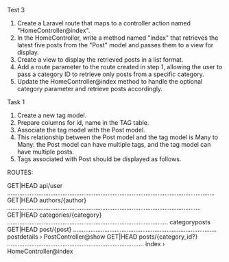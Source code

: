 
Test 3
1. Create a Laravel route that maps to a controller action named "HomeController@index".
2. In the HomeController, write a method named "index" that retrieves the latest five posts from the "Post" model and passes them to a view for display.
3. Create a view to display the retrieved posts in a list format.
4. Add a route parameter to the route created in step 1, allowing the user to pass a category ID to retrieve only posts from a specific category.
5. Update the HomeController@index method to handle the optional category parameter and retrieve posts accordingly.




Task 1
1. Create a new tag model.
2. Prepare columns for id, name in the TAG table.
3. Associate the tag model with the Post model.
4. This relationship between the Post model and the tag model is Many to Many: the Post model can have multiple tags, and the tag model can have multiple posts.
5. Tags associated with Post should be displayed as follows.


ROUTES:

  GET|HEAD   api/user ........................................................................................................................ 
  GET|HEAD   authors/{author} ................................................................................................................ 
  GET|HEAD   categories/{category} ............................................................................................. categoryposts
  GET|HEAD   post/{post} ................................................................................... postdetails › PostController@show
  GET|HEAD   posts/{category_id?} ............................................................................... index › HomeController@index